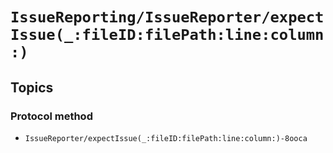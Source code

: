 # ``IssueReporting/IssueReporter/expectIssue(_:fileID:filePath:line:column:)``

## Topics

### Protocol method

- ``IssueReporter/expectIssue(_:fileID:filePath:line:column:)-8ooca``
